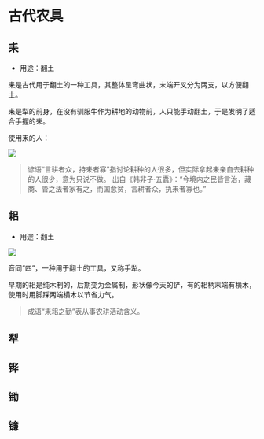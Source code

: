 # 古代农具

## 耒

- 用途：翻土

耒是古代用于翻土的一种工具，其整体呈弯曲状，末端开叉分为两支，以方便翻土。

耒是犁的前身，在没有驯服牛作为耕地的动物前，人只能手动翻土，于是发明了适合手握的耒。

使用耒的人：

![](https://xpzheng-book.oss-cn-shenzhen.aliyuncs.com/history/%E4%BD%BF%E7%94%A8%E8%80%92%E7%9A%84%E4%BA%BA.jfif)

> 谚语“言耕者众，持耒者寡”指讨论耕种的人很多，但实际拿起耒亲自去耕种的人很少，意为只说不做。
> 出自《韩非子·五蠹》：“今境内之民皆言治，藏商、管之法者家有之，而国愈贫，言耕者众，执耒者寡也。”

## 耜

- 用途：翻土

<img src="https://xpzheng-book.oss-cn-shenzhen.aliyuncs.com/history/%E8%80%9C.jpg" class="h-[400px]">

音同“四”，一种用于翻土的工具，又称手犁。

早期的耜是纯木制的，后期变为金属制，形状像今天的铲，有的耜柄末端有横木，使用时用脚踩两端横木以节省力气。

> 成语“耒耜之勤”表从事农耕活动含义。

## 犁

<Todo />

## 铧

<Todo />

## 锄

<Todo />


## 镰


<Todo />
